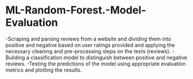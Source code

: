 # ML-Random-Forest.-Model-Evaluation
-Scraping and parsing reviews from a website and dividing them into positive and negative based on user ratings provided and applying the necessary cleaning and pre-processing steps on the texts (reviews). -Building a classification model to distinguish between positive and negative reviews. -Testing the predictions of the model using appropriate evaluation metrics and plotting the results.
